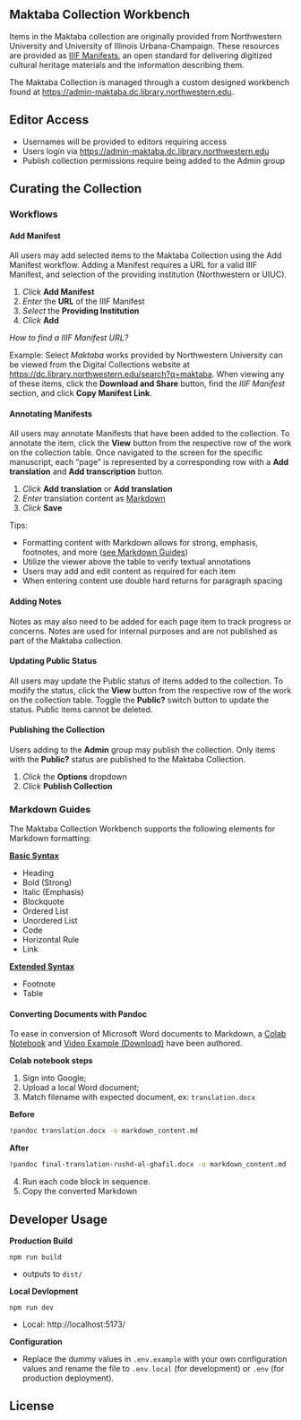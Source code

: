 ## Maktaba Collection Workbench

Items in the Maktaba collection are originally provided from Northwestern University and University of Illinois Urbana-Champaign. These resources are provided as [IIIF Manifests](https://iiif.io/), an open standard for delivering digitized cultural heritage materials and the information describing them.

The Maktaba Collection is managed through a custom designed workbench found at https://admin-maktaba.dc.library.northwestern.edu.

## Editor Access

- Usernames will be provided to editors requiring access
- Users login via https://admin-maktaba.dc.library.northwestern.edu
- Publish collection permissions require being added to the Admin group

## Curating the Collection

### Workflows

#### Add Manifest

All users may add selected items to the Maktaba Collection using the Add Manifest workflow. Adding a Manifest requires a URL for a valid IIIF Manifest, and selection of the providing institution (Northwestern or UIUC).

1. _Click_ **Add Manifest**
2. _Enter_ the **URL** of the IIIF Manifest
3. _Select_ the **Providing Institution**
4. _Click_ **Add**

_How to find a IIIF Manifest URL?_

Example: Select _Maktaba_ works provided by Northwestern University can be viewed from the Digital Collections website at <u><https://dc.library.northwestern.edu/search?q=maktaba></u>. When viewing any of these items, click the **Download and Share** button, find the _IIIF Manifest_ section, and click **Copy Manifest Link**.

#### Annotating Manifests

All users may annotate Manifests that have been added to the collection. To annotate the item, click the **View** button from the respective row of the work on the collection table. Once navigated to the screen for the specific manuscript, each “page” is represented by a corresponding row with a **Add translation** and **Add transcription** button.

1. _Click_ **Add translation** or **Add translation**
2. _Enter_ translation content as [Markdown](https://www.markdownguide.org/cheat-sheet/)
3. _Click_ **Save**

Tips:

- Formatting content with Markdown allows for strong, emphasis, footnotes, and more ([see Markdown Guides](#markdown-guides))
- Utilize the viewer above the table to verify textual annotations
- Users may add and edit content as required for each item
- When entering content use double hard returns for paragraph spacing

#### Adding Notes

Notes as may also need to be added for each page item to track progress or concerns. Notes are used for internal purposes and are not published as part of the Maktaba collection.

#### Updating Public Status

All users may update the Public status of items added to the collection. To modify the status, click the **View** button from the respective row of the work on the collection table. Toggle the **Public?** switch button to update the status. Public items cannot be deleted.

#### Publishing the Collection

Users adding to the **Admin** group may publish the collection. Only items with the **Public?** status are published to the Maktaba Collection.

1. _Click_ the **Options** dropdown
2. _Click_ **Publish Collection**

### Markdown Guides

The Maktaba Collection Workbench supports the following elements for Markdown formatting:

[**Basic Syntax**](https://www.markdownguide.org/basic-syntax/)

- Heading
- Bold (Strong)
- Italic (Emphasis)
- Blockquote
- Ordered List
- Unordered List
- Code
- Horizontal Rule
- Link

[**Extended Syntax**](https://www.markdownguide.org/extended-syntax/)

- Footnote
- Table

#### Converting Documents with Pandoc

To ease in conversion of Microsoft Word documents to Markdown, a [Colab Notebook](https://colab.research.google.com/drive/1ieZV3QakWrRDDl7-idMXmvW3tVVxw_Yb) and [Video Example (Download)](https://github.com/nulib/manifest-edit-ui/raw/deploy/staging/docs/media/maktaba-pandoc.mp4) have been authored.

**Colab notebook steps**

1. Sign into Google;
2. Upload a local Word document;
3. Match filename with expected document, ex: `translation.docx`

**Before**

```sh
!pandoc translation.docx -o markdown_content.md
```

**After**

```sh
!pandoc final-translation-rushd-al-ghafil.docx -o markdown_content.md

```

4. Run each code block in sequence.
5. Copy the converted Markdown

## Developer Usage

**Production Build**

```
npm run build
```

- outputs to `dist/`

**Local Devlopment**

```
npm run dev
```

- Local: http://localhost:5173/

**Configuration**

- Replace the dummy values in `.env.example` with your own configuration values and rename the file to `.env.local` (for development) or `.env` (for production deployment).

## License
